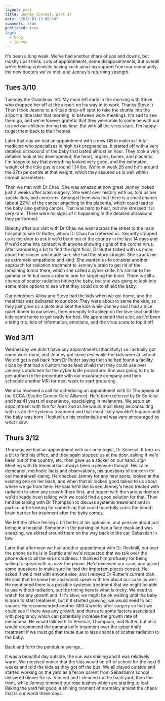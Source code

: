 ```yaml
---
layout: post
title: Jenney Journal, part 17
date: "2020-03-13 05:00"
comments: true
published: true
tags:
  - blog
  - jenney
---
```

It's been a long week. We've had another share of ups and downs, but mostly ups I think. Lots of appointments, some disappointments, but overall we're feeling optimistic having such amazing support from our community, the new doctors we've met, and Jenney's returning strength.

## Tues 3/10
Tuesday the Grandmas left. My mom left early in the morning with Steve who dropped her off at the airport on his way in to work. Thanks Steve :) Then I took Jeanne to a Kitsap drop-off spot to take the shuttle into the airport a little later that morning, in between work meetings. It's sad to see them go, and we're forever grateful that they were able to come be with our us and our children during this time. But with all the virus scare, I'm happy to get them back to their homes.

Later that day we had an appointment with a new OB in maternal-fetal medicine who specializes in high risk pregnancies. It started off with a very detailed ultrasound of the baby that lasted almost an hour. They took a very detailed look at his development; the heart, organs, bones, and placenta. I'm happy to say that everything looked very good, and the estimated weight of the little guy is around 1.14 lbs. We're in week 26 and he's around the 27th percentile at that weight, which they assured us is well within normal parameters.

Then we met with Dr Chau. She was amazed at how great Jenney looked just 2 weeks after brain surgery. She went over history with us, told us her specialities, and concerns. Amongst them was that there is a small chance (about 22%) of the cancer attaching to the placenta, which could lead to the baby also getting cancer. That was hard to hear, but she stressed it is very rare. There were no signs of it happening in the detailed ultrasound they performed.

Directly after our visit with Dr Chau we went across the street to the main hospital to see Dr Rutter, whom Dr Chau had referred us. Security stopped us at the door to ask if we'd been out of the country in the last 14 days and if we'd come into contact with anyone showing signs of the corona virus. After wandering a bit to find the right floor, Dr Rutter talked with us more about the cancer and made sure she had the story straight. She struck me as extremely empathetic and kind. She wanted us to consider another approach for radiation treatment to Jenney's brain to get rid of the remaining tumor there, which she called a cyber knife. It's similar to the gamma knife but uses a robotic arm for targeting the brain. There is still a chance of scatter radiation hitting the baby, but she was going to look into some more options to see what they could do to shield the baby.

Our neighbors Alicia and Steve had the kids when we got home, and the meal that was delivered to our door. They were about to serve the kids, so they just gave us a plate and kept the kids while Jenney and I had a nice quiet dinner to ourselves, then promptly fell asleep on the love seat until the kids came home to get ready for bed. We appreciated that a lot, as it'd been a tiring trip; lots of information, emotions, and the virus scare to top it off.

## Wed 3/11
Wednesday we didn't have any appointments (thankfully) so I actually got some work done, and Jenney got some rest while the kids were at school. We did get a call back from Dr Rutter saying that she had found a facility close by that had a custom made lead shield that they could use over Jenney's abdomen for the cyber knife procedure. She was going to try to pre-authorize the procedure with our insurance company and then schedule another MRI for next week to start preparing.

We also received a call for scheduling an appointment with Dr Thompson at the SCCA (Seattle Cancer Care Alliance). He'd been referred by Dr Senecal and has 41 years of experience, specializing in melanoma. We setup an appointment with him for April 2nd as he would most likely be consulting with us on the systemic treatment and that most likely wouldn't happen until the baby was born. I looked up his credentials and was very encouraged by what I saw.

## Thurs 3/12
Thursday we had an appointment with our oncologist, Dr Senecal. It took us a bit to find his office, and they again stopped us at the door, asking if we'd been out of the country, etc. then gave us a sticker on our hand. *sigh* Meeting with Dr Senecal has always been a pleasure though. His calm demeanor, methodic facts and observations, his questions of concern for our mental well-being. He checked Jenney for any new spots, looked at the existing one on her back, and when that all looked good talked to us about where we go from here. He said he'd like to see Jenney's head treated with radiation to stem any growth there first, and hoped with the various doctors we'd already been talking with we could find a good solution for that. Then he'd be talking with Dr Thompson to discuss systemic treatment and in particular be looking for something that could hopefully cross the blood-brain barrier for treatment after the baby comes. 

We left the office feeling a bit better at his optimism, and pensive about just being in a hospital. Someone in the parking lot had a face mask and was sneezing, we skirted around them on the way back to the car, Sebastian in tow.

Later that afternoon we had another appointment with Dr. Rockhill, but over the phone as he is in Seattle and we'd requested that we talk over the phone due to all the virus craziness. I thanked him profusely for being willing to speak with us over the phone. He'd reviewed our case, and asked some questions to make sure he had the important pieces correct. He asked if we'd met with anyone else, and I relayed Dr Rutter's current plan. He said that he knew her and would speak with her about our case as well. He mentioned there is a possible systemic treatment that we might be able to use without radiation, but the timing here is what is tricky. We need to watch for any growth and if it's slow, we might be ok waiting until the baby is born to start treatment, but if it started growing, we would need to act sooner. He recommended another MRI 4 weeks after surgery so that we could see if there was any growth, and there are some factors associated with pregnancy which can potentially increase the growth rate of melanoma. He would talk with Dr Senecal, Thompson, and Rutter, but also would recommend the gamma knife treatment over the cyber knife treatment if we must go that route due to less chance of scatter radiation to the baby.

Back and forth the pendulum swings...

It was a beautiful day outside, the sun was shining and it was relatively warm. We received notice that the kids would be off of school for the next 6 weeks and told the kids as they got off the bus. We all played outside and started working on the yard as a fellow parent from Sebastian's school delivered dinner for us. Vincent and I cleaned up the back yard, then the front, while Jenney trimmed our rose bushes which are starting to leaf. Raking the yard felt good; a shining moment of normalcy amidst the chaos that is our world these days.
